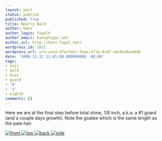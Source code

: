 ```yaml
---
layout: post
status: publish
published: true
title: Nearly Bald
author: Hans
author_login: fugalh
author_email: hans@fugal.net
author_url: http://hans.fugal.net/
wordpress_id: 1021
wordpress_url: urn:uuid:d7ec54cc-5eaa-471a-8c8f-a0c0edbea0d0
date: '2008-11-11 11:01:00.000000000 -08:00'
tags:
- hair
- bald
- buzz
- guard
- '8'
- '1'
- eighth
comments: []
---
```

<p>Here we are at the final step before total shine, 1/8 inch, a.k.a. a #1 guard (and a couple days growth). Note the goatee which is the same length as the pate hair.</p>

<p><a href="http://foton.fugal.net/album/166?page=3">
<img src="http://foton.fugal.net/foto/3758/thumbnail" alt="front"/>
<img src="http://foton.fugal.net/foto/3759/thumbnail" alt="top"/>
<img src="http://foton.fugal.net/foto/3756/thumbnail" alt="back"/>
<img src="http://foton.fugal.net/foto/3757/thumbnail" alt="side"/>
</a></p>

